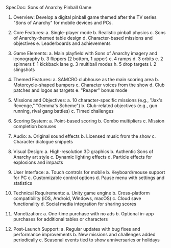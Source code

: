 SpecDoc: Sons of Anarchy Pinball Game

1. Overview:
Develop a digital pinball game themed after the TV series "Sons of Anarchy" for mobile devices and PCs.

2. Core Features:
   a. Single-player mode
   b. Realistic pinball physics
   c. Sons of Anarchy-themed table design
   d. Character-based missions and objectives
   e. Leaderboards and achievements

3. Game Elements:
   a. Main playfield with Sons of Anarchy imagery and iconography
   b. 3 flippers (2 bottom, 1 upper)
   c. 4 ramps
   d. 3 orbits
   e. 2 spinners
   f. 1 kickback lane
   g. 3 multiball modes
   h. 5 drop targets
   i. 2 slingshots

4. Themed Features:
   a. SAMCRO clubhouse as the main scoring area
   b. Motorcycle-shaped bumpers
   c. Character voices from the show
   d. Club patches and logos as targets
   e. "Reaper" bonus mode

5. Missions and Objectives:
   a. 10 character-specific missions (e.g., "Jax's Revenge," "Gemma's Scheme")
   b. Club-related objectives (e.g., gun running, rival gang battles)
   c. Timed challenges

6. Scoring System:
   a. Point-based scoring
   b. Combo multipliers
   c. Mission completion bonuses

7. Audio:
   a. Original sound effects
   b. Licensed music from the show
   c. Character dialogue snippets

8. Visual Design:
   a. High-resolution 3D graphics
   b. Authentic Sons of Anarchy art style
   c. Dynamic lighting effects
   d. Particle effects for explosions and impacts

9. User Interface:
   a. Touch controls for mobile
   b. Keyboard/mouse support for PC
   c. Customizable control options
   d. Pause menu with settings and statistics

10. Technical Requirements:
    a. Unity game engine
    b. Cross-platform compatibility (iOS, Android, Windows, macOS)
    c. Cloud save functionality
    d. Social media integration for sharing scores

11. Monetization:
    a. One-time purchase with no ads
    b. Optional in-app purchases for additional tables or characters

12. Post-Launch Support:
    a. Regular updates with bug fixes and performance improvements
    b. New missions and challenges added periodically
    c. Seasonal events tied to show anniversaries or holidays